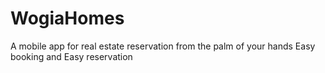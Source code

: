 # WogiaHomes
A mobile app for real estate reservation from the palm of your hands
Easy booking and Easy reservation
